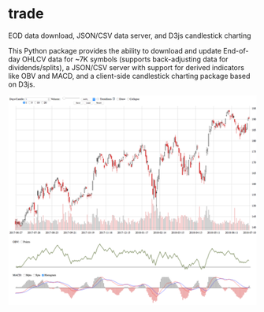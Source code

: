 # trade
EOD data download, JSON/CSV data server, and D3js candlestick charting

This Python package provides the ability to download and update End-of-day OHLCV data for ~7K symbols (supports back-adjusting data for dividends/splits), a JSON/CSV server with support for derived indicators like OBV and MACD, and a client-side candlestick charting package based on D3js.

![Alt text](https://raw.githubusercontent.com/greenteadigital/trade/master/trade/Screenshot_2018-07-19%20Candlesticks.png?raw=true "AAPL graph")
